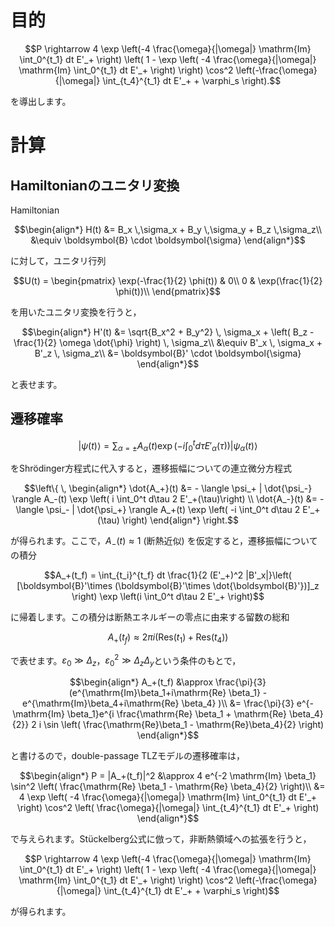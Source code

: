 # 目的
```math
P
\rightarrow 4 \exp \left(-4 \frac{\omega}{|\omega|} \mathrm{Im} \int_0^{t_1} dt E'_+  \right) \left( 1 - \exp \left( -4 \frac{\omega}{|\omega|} \mathrm{Im} \int_0^{t_1} dt E'_+  \right) \right) \cos^2 \left(-\frac{\omega}{|\omega|} \int_{t_4}^{t_1} dt E'_+ + \varphi_s \right).
```
を導出します。

# 計算
## Hamiltonianのユニタリ変換
Hamiltonian
```math
\begin{align*}
H(t)
&= B_x \,\sigma_x + B_y \,\sigma_y + B_z \,\sigma_z\\
&\equiv \boldsymbol{B} \cdot \boldsymbol{\sigma} 
\end{align*}
```
に対して，ユニタリ行列
```math
U(t)
=
\begin{pmatrix} 
    \exp(-\frac{1}{2} \phi(t)) & 0\\
    0 & \exp(\frac{1}{2} \phi(t))\\
\end{pmatrix}
```
を用いたユニタリ変換を行うと，
```math
\begin{align*}
    H'(t)
    &= \sqrt{B_x^2 + B_y^2} \, \sigma_x + \left( B_z - \frac{1}{2} \omega \dot{\phi} \right) \, \sigma_z\\
    &\equiv B'_x \, \sigma_x + B'_z \, \sigma_z\\
    &= \boldsymbol{B}' \cdot \boldsymbol{\sigma}
\end{align*}
```
と表せます。

## 遷移確率
```math
|\psi(t) \rangle
= \sum_{\alpha = \pm} A_{\alpha}(t) \exp \left( -i \int_0^t d\tau E'_{\alpha}(\tau) \right) | \psi_{\alpha}(t) \rangle
```
をShrödinger方程式に代入すると，遷移振幅についての連立微分方程式
```math
\left\{ \,
    \begin{align*}
        \dot{A_+}(t)
        &= - \langle \psi_+ | \dot{\psi_-} \rangle A_-(t) \exp \left( i \int_0^t d\tau 2 E'_+(\tau)\right) \\
        \dot{A_-}(t)
        &= - \langle \psi_- | \dot{\psi_+} \rangle A_+(t) \exp \left( -i \int_0^t d\tau 2 E'_+(\tau) \right)
    \end{align*}
\right.
```
が得られます。ここで，$`A_-(t) \approx 1`$ (断熱近似) を仮定すると，遷移振幅についての積分
```math
A_+(t_f)
= \int_{t_i}^{t_f} dt \frac{1}{2 (E'_+)^2 |B'_x|}\left( [\boldsymbol{B}'\times (\boldsymbol{B}'\times \dot{\boldsymbol{B}'})]_z \right) \exp \left(i \int_0^t d\tau 2 E'_+ \right)
```
に帰着します。この積分は断熱エネルギーの零点に由来する留数の総和
```math
A_+(t_f)
\approx 2\pi i (\mathrm{Res}(t_1) + \mathrm{Res}(t_4))
```
で表せます。$`\varepsilon_0 \gg \Delta_z`$，$`\varepsilon_0^2 \gg \Delta_z \Delta_y`$という条件のもとで，
```math
\begin{align*}
    A_+(t_f)
    &\approx \frac{\pi}{3} (e^{\mathrm{Im}\beta_1+i\mathrm{Re} \beta_1} - e^{\mathrm{Im}\beta_4+i\mathrm{Re} \beta_4} )\\
    &= \frac{\pi}{3} e^{-\mathrm{Im} \beta_1}e^{i \frac{\mathrm{Re} \beta_1 + \mathrm{Re} \beta_4}{2}} 2 i \sin \left( \frac{\mathrm{Re}\beta_1 - \mathrm{Re}\beta_4}{2} \right)
\end{align*}
```
と書けるので，double-passage TLZモデルの遷移確率は，
```math
\begin{align*}
P
= |A_+(t_f)|^2
&\approx 4 e^{-2 \mathrm{Im} \beta_1} \sin^2 \left( \frac{\mathrm{Re} \beta_1 - \mathrm{Re} \beta_4}{2} \right)\\
&= 4 \exp \left( -4 \frac{\omega}{|\omega|} \mathrm{Im} \int_0^{t_1} dt E'_+ \right) \cos^2 \left( \frac{\omega}{|\omega|} \int_{t_4}^{t_1} dt E'_+  \right)
\end{align*}
```
で与えられます。Stückelberg公式に倣って，非断熱領域への拡張を行うと，
```math
P
\rightarrow 4 \exp \left(-4 \frac{\omega}{|\omega|} \mathrm{Im} \int_0^{t_1} dt E'_+  \right) \left( 1 - \exp \left( -4 \frac{\omega}{|\omega|} \mathrm{Im} \int_0^{t_1} dt E'_+  \right) \right) \cos^2 \left(-\frac{\omega}{|\omega|} \int_{t_4}^{t_1} dt E'_+ + \varphi_s \right)
```
が得られます。